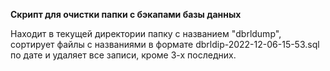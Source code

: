 **Cкрипт для очистки папки с бэкапами базы данных**

Находит в текущей директории папку с названием "dbrldump",
сортирует файлы с названиями в формате dbrldip-2022-12-06-15-53.sql по дате
и удаляет все записи, кроме 3-х последних. 
